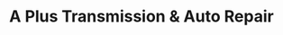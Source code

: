 ---
title: "A Plus Transmission & Auto Repair"
url: /brighton/a-plus-transmission-and-auto-repair/
shop: car repair
---